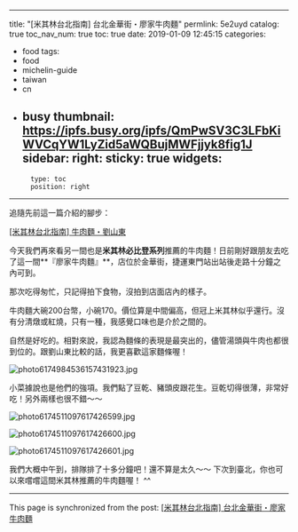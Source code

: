 
---
title: "[米其林台北指南] 台北金華街・廖家牛肉麵"
permlink: 5e2uyd
catalog: true
toc_nav_num: true
toc: true
date: 2019-01-09 12:45:15
categories:
- food
tags:
- food
- michelin-guide
- taiwan
- cn
- busy
thumbnail: https://ipfs.busy.org/ipfs/QmPwSV3C3LFbKiWVCqYW1LyZid5aWQBujMWFjjyk8fig1J
sidebar:
    right:
        sticky: true
widgets:
    -
        type: toc
        position: right
---


追隨先前這一篇介紹的腳步：

[[米其林台北指南] 牛肉麵・劉山東](https://steemit.com/food/@deanliu/3zqxfu)

今天我們再來看另一間也是**米其林必比登系列**推薦的牛肉麵！日前剛好跟朋友去吃了這一間**『廖家牛肉麵』**，店位於金華街，捷運東門站出站後走路十分鐘之內可到。

那次吃得匆忙，只記得拍下食物，沒拍到店面店內的樣子。

牛肉麵大碗200台幣，小碗170。價位算是中間偏高，但冠上米其林似乎還行。沒有分清燉或紅燒，只有一種，我感覺口味也是介於之間的。

自然是好吃的。相對來說，我認為麵條的表現是最突出的，儘管湯頭與牛肉也都很到位的。跟劉山東比較的話，我更喜歡這家麵條喔！

![photo6174984536157431923.jpg](https://ipfs.busy.org/ipfs/QmPwSV3C3LFbKiWVCqYW1LyZid5aWQBujMWFjjyk8fig1J)

小菜據說也是他們的強項。我們點了豆乾、豬頭皮跟花生。豆乾切得很薄，非常好吃！另外兩樣也很不錯～～

![photo6174511097617426599.jpg](https://ipfs.busy.org/ipfs/QmfDzHwLw2fv4gd9bBKcEpgmfdFhWQtZtReM7CviT3JBrW)

![photo6174511097617426600.jpg](https://ipfs.busy.org/ipfs/Qmb1whiR7eD6PUPRsPhgwK499xv5eawLQACifUKnjcot1q)

![photo6174511097617426601.jpg](https://ipfs.busy.org/ipfs/QmaK2Gc3WdS7nYG27gooyYNEN72FWFuysCYUMYUjH7pyjn)

我們大概中午到，排隊排了十多分鐘吧！還不算是太久～～ 下次到臺北，你也可以來嚐嚐這間米其林推薦的牛肉麵喔！ ^^


- - -

This page is synchronized from the post: [[米其林台北指南] 台北金華街・廖家牛肉麵](https://steemit.com/@deanliu/5e2uyd)
